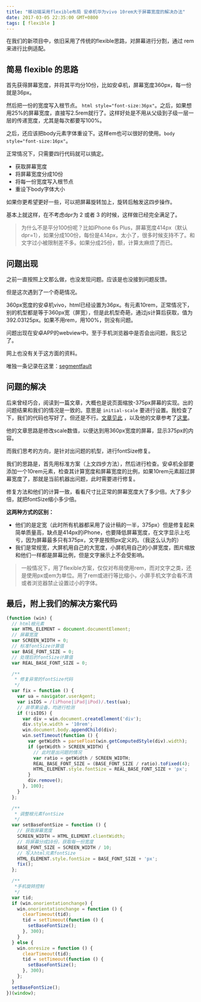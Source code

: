 ```yaml
---
title: "移动端采用flexible布局 安卓机华为vivo 10rem大于屏幕宽度的解决办法"
date: 2017-03-05 22:35:00 GMT+0800
tags: [ flexible ]
---
```


在我们的新项目中，依旧采用了传统的flexible思路，对屏幕进行分割，通过 rem 来进行比例适配。

<!-- truncate -->

## 简易 flexible 的思路

首先获得屏幕宽度，并将其平均分10份，比如安卓机，屏幕宽度360px，每一份就是36px。

然后把一份的宽度写入根节点。 `html style="font-size:36px"`。之后，如果想用25%的屏幕宽度，直接写2.5rem就行了。这样好处是不用从父级到子级一层一层的传递宽度，尤其是每次都要写100%。

之后，还应该把body元素字体重设下。这样em也可以很好的使用。`body style="font-size:16px"`。

正常情况下，只需要四行代码就可以搞定。

* 获取屏幕宽度
* 将屏幕宽度分成10份
* 将每一份宽度写入根节点
* 重设下body字体大小

如果你更希望更好一些，可以把屏幕旋转加上，旋转后触发这四步操作。

基本上就这样，在不考虑dpr为 2 或者 3 的时候，这样做已经完全满足了。

> 为什么不是平分100份呢？比如iPhone 6s Plus，屏幕宽度414px（默认dpr=1），如果分成100份，每份是4.14px，太小了，很多时候支持不了。和文字过小被限制差不多。如果分成25份，额，计算太麻烦了而已。

## 问题出现

之前一直按照上文那么做，也没发现问题。应该是也没接到问题反馈。

但是这次遇到了一个奇葩情况。

360px宽度的安卓机vivo，html已经设置为36px。有元素10rem，正常情况下，别的机型都是等于360px宽（屏宽），但是此机型奇葩，通过js计算后获取，值为392.03125px。如果不用rem，用100%，则没有问题。

问题出现在安卓APP的webview中。至于手机浏览器中是否会出问题，我忘记了。

网上也没有关于这方面的资料。

唯独一条记录在这里：[segmentfault](https://segmentfault.com/q/1010000006851410)

## 问题的解决

后来曾经巧合，阅读到一篇文章，大概也是说页面缩放-375px屏幕的实现。出的问题结果和我们的情况是一致的。意思是 `initial-scale`
要进行设置。我检查了下，我们的代码也写好了。但还是不行。[文章见此](https://github.com/ShowJoy-com/showjoy-blog/issues/6) ，以及他的文章参考了[这里](http://lvdada.org/2016/01/28/viewport-and-flexibleJs/)。

他的文章思路是修改scale数值，以便达到用360px宽度的屏幕，显示375px的内容。

而我们思考的方向，是针对出问题的机型，进行fontSize修复。

我们的思路是，首先用标准方案（上文四步方法），然后进行检查。安卓机全部要添加一个10rem元素，检查其计算宽度和屏幕宽度的比例，如果10rem元素超过屏幕宽度了，那就是当前机器出问题，此时需要进行修复。

修复方法和他们的计算一致，看看尺寸比正常的屏幕宽度大了多少倍。大了多少倍，就把fontSize缩小多少倍。

**这两种方式的区别：**

* 他们的是定宽（此时所有机器都采用了设计稿的一半，375px）但是修复起来简单质量高，缺点是414px的iPhone，也要降低屏幕宽度，在文字显示上吃亏，因为屏幕最多只有375px，文字是按照px定义的。（我这么认为的）
* 我们是常规宽，大屏机用自己的大宽度，小屏机用自己的小屏宽度，图片缩放和他们一样都是屏幕比例，但是文字展示上不会受影响。

> 一般情况下，用了flexible方案，仅仅对布局使用rem，而对文字之类，还是使用px或em为单位。用了rem或进行等比缩小，小屏手机文字会看不清或者浏览器禁止设置过小的字体。

## 最后，附上我们的解决方案代码

```js
(function (win) {
  // html根元素
  var HTML_ELEMENT = document.documentElement;
  // 屏幕宽度
  var SCREEN_WIDTH = 0;
  // 标准fontSize计算值
  var BASE_FONT_SIZE = 0;
  // 处理后的fontSize计算值
  var REAL_BASE_FONT_SIZE = 0;

  /**
   * 修复异常的fontSize代码
   */
  var fix = function () {
    var ua = navigator.userAgent;
    var isIOS = /(iPhone|iPad|iPod)/.test(ua);
    // 非苹果设备，均进行检测
    if (!isIOS) {
      var div = win.document.createElement('div');
      div.style.width = '10rem';
      win.document.body.appendChild(div);
      win.setTimeout(function () {
        var getWidth = parseFloat(win.getComputedStyle(div).width);
        if (getWidth > SCREEN_WIDTH) {
          // 此时是出问题的情况
          var ratio = getWidth / SCREEN_WIDTH;
          REAL_BASE_FONT_SIZE = (BASE_FONT_SIZE / ratio).toFixed(4);
          HTML_ELEMENT.style.fontSize = REAL_BASE_FONT_SIZE + 'px';
        }
        div.remove();
      }, 100);
    }
  };

  /**
   * 调整根元素fontSize
   */
  var setBaseFontSize = function () {
    // 获取屏幕宽度
    SCREEN_WIDTH = HTML_ELEMENT.clientWidth;
    // 将屏幕分成10份，获取每一份宽度
    BASE_FONT_SIZE = SCREEN_WIDTH / 10;
    // 写入html元素fontSize
    HTML_ELEMENT.style.fontSize = BASE_FONT_SIZE + 'px';
    fix();
  };

  /**
   *手机旋转控制
   */
  var tid;
  if (win.onorientationchange) {
    win.onorientationchange = function () {
      clearTimeout(tid);
      tid = setTimeout(function () {
        setBaseFontSize();
      }, 300);
    }
  } else {
    win.onresize = function () {
      clearTimeout(tid);
      tid = setTimeout(function () {
        setBaseFontSize();
      }, 300);
    };
  }
  setBaseFontSize();
})(window);
```
